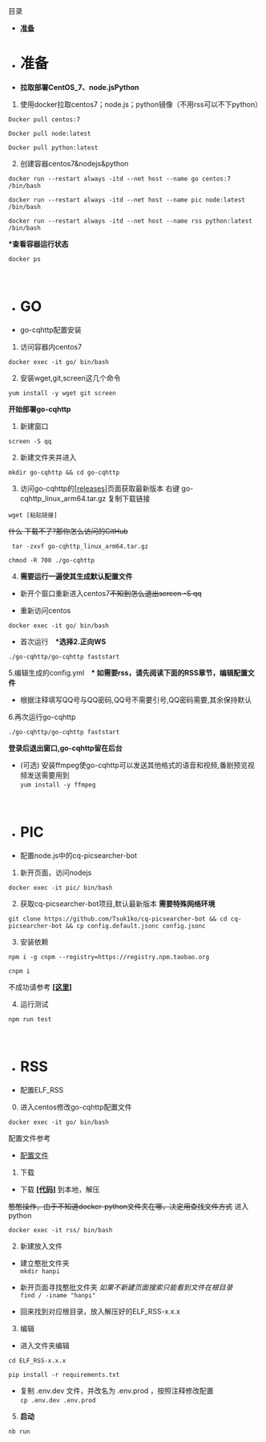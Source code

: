 目录

* [__准备__](https://github.com/bearcloney/Megumi-bot/blob/main/%E9%83%A8%E7%BD%B2%E6%96%B9%E5%BC%8F.md#%E5%87%86%E5%A4%87)


* # 准备
* __拉取部署CentOS_7、node.jsPython__

1. 使用docker拉取centos7；node.js；python镜像（不用rss可以不下python）
```
Docker pull centos:7
```
```
Docker pull node:latest  
```
```
Docker pull python:latest
```
2. 创建容器centos7&nodejs&python
```
docker run --restart always -itd --net host --name go centos:7 /bin/bash
```
```
docker run --restart always -itd --net host --name pic node:latest /bin/bash
```
```
docker run --restart always -itd --net host --name rss python:latest /bin/bash
```
 __*查看容器运行状态__


`docker ps`


&nbsp;

* # GO
* go-cqhttp配置安装
1. 访问容器内centos7
```
docker exec -it go/ bin/bash
```
2. 安装wget,git,screen这几个命令
```
yum install -y wget git screen
```
__开始部署go-cqhttp__

1. 新建窗口
```
screen -S qq
```
2. 新建文件夹并进入
```
mkdir go-cqhttp && cd go-cqhttp
```
3. 访问go-cqhttp的[[releases]](https://github.com/Mrs4s/go-cqhttp/releases)页面获取最新版本
右键 go-cqhttp_linux_arm64.tar.gz 复制下载链接
```
wget [粘贴链接]
```
 ~~什么 下载不了?那你怎么访问的GitHub~~
```
 tar -zxvf go-cqhttp_linux_arm64.tar.gz
```
```
chmod -R 700 ./go-cqhttp
```
 4. __需要运行一遍使其生成默认配置文件__
* 新开个窗口重新进入centos7~~不知到怎么退出screen -S qq~~

* 重新访问centos
```
docker exec -it go/ bin/bash
  ```
* 首次运行　__*选择2.正向WS__

 ``` 
./go-cqhttp/go-cqhttp faststart
 ```
5.编辑生成的config.yml　__* 如需要rss，请先阅读下面的RSS章节，编辑配置文件__

* 根据注释填写QQ号与QQ密码,QQ号不需要引号,QQ密码需要,其余保持默认

6.再次运行go-cqhttp
```
./go-cqhttp/go-cqhttp faststart
```

__登录后退出窗口,go-cqhttp留在后台__

* (可选)  安装ffmpeg使go-cqhttp可以发送其他格式的语音和视频,番剧预览视频发送需要用到    
`yum install -y ffmpeg`

&nbsp;

* # PIC
* 配置node.js中的cq-picsearcher-bot

1. 新开页面，访问nodejs
```
docker exec -it pic/ bin/bash
```
2. 获取cq-picsearcher-bot项目,默认最新版本 __需要特殊网络环境__
```
git clone https://github.com/Tsuk1ko/cq-picsearcher-bot && cd cq-picsearcher-bot && cp config.default.jsonc config.jsonc
```
3. 安装依赖
```
npm i -g cnpm --registry=https://registry.npm.taobao.org
```
```
cnpm i
```
不成功请参考 [__[这里]__](https://github.com/Tsuk1ko/cq-picsearcher-bot/wiki/%E9%83%A8%E7%BD%B2%E6%B5%81%E7%A8%8B#3-%E9%83%A8%E7%BD%B2%E6%9C%AC%E9%A1%B9%E7%9B%AE)

4. 运行测试
```
npm run test
```

&nbsp;

* # RSS
* 配置ELF_RSS

0. 进入centos修改go-cqhttp配置文件   
```
docker exec -it go/ bin/bash
```
配置文件参考

   * [配置文件](https://github.com/Quan666/ELF_RSS/blob/2.0/docs/%E9%83%A8%E7%BD%B2%E6%95%99%E7%A8%8B.md/)

1. 下载

* 下载 [__[代码]__](https://github.com/Quan666/ELF_RSS/releases) 到本地，解压

~~憨憨操作，由于不知道docker-python文件夹在哪，决定用查找文件方式~~
进入python
```
docker exec -it rss/ bin/bash
```
2. 新建放入文件

* 建立憨批文件夹   
`mkdir hanpi`

* 新开页面寻找憨批文件夹 *如果不新建页面搜索只能看到文件在根目录*   
`find / -iname "hanpi"`   

* 回来找到对应根目录，放入解压好的ELF_RSS-x.x.x

3. 编辑

* 进入文件夹编辑
```
cd ELF_RSS-x.x.x
```
```
pip install -r requirements.txt
```

* 复制 .env.dev 文件，并改名为 .env.prod ，按照注释修改配置   
`cp .env.dev .env.prod`

5. __启动__
```
nb run
```







